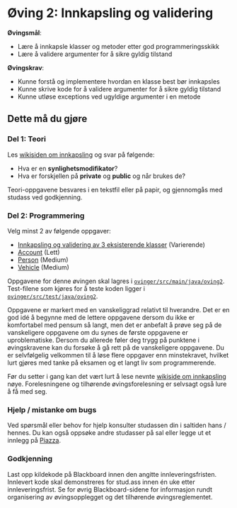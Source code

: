 # Øving 2: Innkapsling og vali⁣dering

**Øvingsmål**:

- Lære å innkapsle klasser og metoder etter god programmeringsskikk
- Lære å validere argumenter for å sikre gyldig tilstand

**Øvingskrav**:

- Kunne forstå og implementere hvordan en klasse best bør innkapsles
- Kunne skrive kode for å validere argumenter for å sikre gyldig tilstand
- Kunne utløse exceptions ved ugyldige argumenter i en metode

## Dette må du gjøre

### Del 1: Teori

Les [wikisiden om innkapsling](https://www.ntnu.no/wiki/display/tdt4100/Innkapsling) og svar på følgende:

- Hva er en **synlighetsmodifikator**?
- Hva er forskjellen på **private** og **public** og når brukes de?

Teori-oppgavene besvares i en tekstfil eller på papir, og gjennomgås med studass ved godkjenning.

### Del 2: Programmering

Velg minst 2 av følgende oppgaver:

- [Innkapsling og validering av 3 eksisterende klasser](./Encapsulation.md) (Varierende)
- [Account](./Account.md) (Lett)
- [Person](./Person.md) (Medium)
- [Vehicle](./Vehicle) (Medium)

Oppgavene for denne øvingen skal lagres i [`ovinger/src/main/java/oving2`](../../src/main/java/oving2). Test-filene som kjøres for å teste koden ligger i [`ovinger/src/test/java/oving2`](../../src/test/java/oving2).

Oppgavene er markert med en vanskeliggrad relativt til hverandre. Det er en god idé å begynne med de lettere oppgavene dersom du ikke er komfortabel med pensum så langt, men det er anbefalt å prøve seg på de vanskeligere oppgavene om du synes de første oppgavene er uproblematiske. Dersom du allerede føler deg trygg på punktene i øvingskravene kan du forsøke å gå rett på de vanskeligere oppgavene. Du er selvfølgelig velkommen til å løse flere oppgaver enn minstekravet, hvilket lurt gjøres med tanke på eksamen og et langt liv som programmerende.

Før du setter i gang kan det vært lurt å lese nevnte [wikiside om innkapsling](https://www.ntnu.no/wiki/display/tdt4100/Innkapsling) nøye. Forelesningene og tilhørende øvingsforelesning er selvsagt også lure å få med seg.

### Hjelp / mistanke om bugs

Ved spørsmål eller behov for hjelp konsulter studassen din i saltiden hans / hennes. Du kan også oppsøke andre studasser på sal eller legge ut et innlegg på [Piazza](https://piazza.com/ntnu.no/spring2025/tdt4100).

### Godkjenning

Last opp kildekode på Blackboard innen den angitte innleveringsfristen. Innlevert kode skal demonstreres for stud.ass innen én uke etter innleveringsfrist. Se for øvrig Blackboard-sidene for informasjon rundt organisering av øvingsopplegget og det tilhørende øvingsreglementet.

